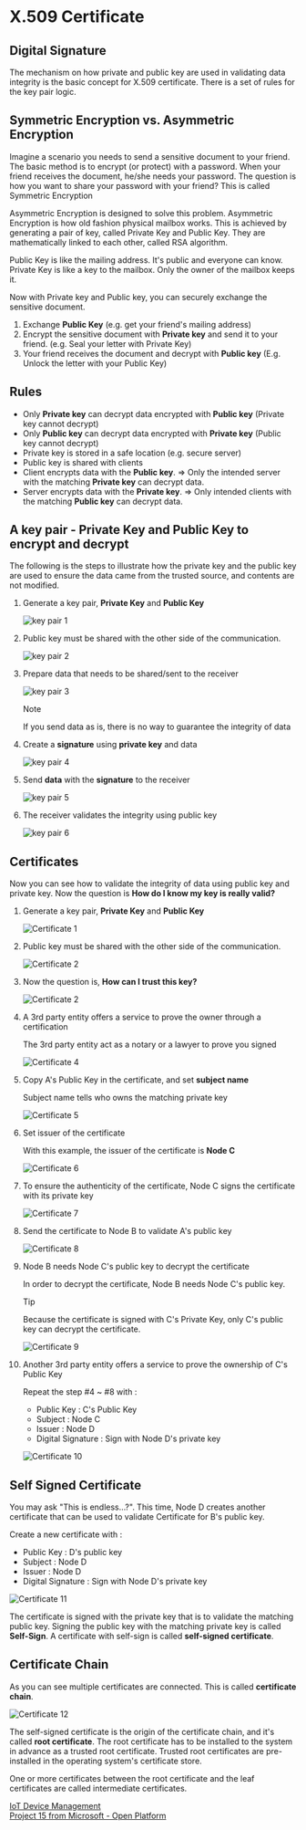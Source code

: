 # X.509 Certificate

## Digital Signature

The mechanism on how private and public key are used in validating data integrity is the basic concept for X.509 certificate.
There is a set of rules for the key pair logic.

## Symmetric Encryption vs. Asymmetric Encryption

Imagine a scenario you needs to send a sensitive document to your friend.  The basic method is to encrypt (or protect) with a password.  When your friend receives the document, he/she needs your password.  The question is how you want to share your password with your friend?  This is called Symmetric Encryption

Asymmetric Encryption is designed to solve this problem.  Asymmetric Encryption is how old fashion physical mailbox works.  This is achieved by generating a pair of key, called Private Key and Public Key.  They are mathematically linked to each other, called RSA algorithm.

Public Key is like the mailing address.  It's public and everyone can know.  
Private Key is like a key to the mailbox.  Only the owner of the mailbox keeps it.

Now with Private key and Public key, you can securely exchange the sensitive document.

1. Exchange **Public Key** (e.g. get your friend's mailing address)
1. Encrypt the sensitive document with **Private key** and send it to your friend.  (e.g. Seal your letter with Private Key)
1. Your friend receives the document and decrypt with **Public key** (E.g. Unlock the letter with your Public Key)

## Rules

- Only **Private key** can decrypt data encrypted with **Public key** (Private key cannot decrypt)
- Only **Public key** can decrypt data encrypted with **Private key** (Public key cannot decrypt)
- Private key is stored in a safe location (e.g. secure server)
- Public key is shared with clients
- Client encrypts data with the **Public key**.  => Only the intended server with the matching **Private key** can decrypt data.
- Server encrypts data with the **Private key**. => Only intended clients with the matching **Public key** can decrypt data.

## A key pair - Private Key and Public Key to encrypt and decrypt

The following is the steps to illustrate how the private key and the public key are used to ensure the data came from the trusted source, and contents are not modified.

1. Generate a key pair, **Private Key** and **Public Key**

    ![key pair 1](media/Key-Pair-01.png)

1. Public key must be shared with the other side of the communication.  

    ![key pair 2](media/Key-Pair-02.png)

1. Prepare data that needs to be shared/sent to the receiver  

    ![key pair 3](media/Key-Pair-03.png)

    > [!NOTE]
    > If you send data as is, there is no way to guarantee the integrity of data

1. Create a **signature** using **private key** and data  

    ![key pair 4](media/Key-Pair-04.png)

1. Send **data** with the **signature** to the receiver  

    ![key pair 5](media/Key-Pair-05.png)

1. The receiver validates the integrity using public key  

    ![key pair 6](media/Key-Pair-06.png)

## Certificates

Now you can see how to validate the integrity of data using public key and private key.  Now the question is **How do I know my key is really valid?**

1. Generate a key pair, **Private Key** and **Public Key**

    ![Certificate 1](media/Certificate-01.png)

1. Public key must be shared with the other side of the communication.  

    ![Certificate 2](media/Certificate-02.png)

1. Now the question is, **How can I trust this key?**

    ![Certificate 2](media/Certificate-03.png)

1. A 3rd party entity offers a service to prove the owner through a certification  

    The 3rd party entity act as a notary or a lawyer to prove you signed

    ![Certificate 4](media/Certificate-04.png)

1. Copy A's Public Key in the certificate, and set **subject name**

    Subject name tells who owns the matching private key  

    ![Certificate 5](media/Certificate-05.png)

1. Set issuer of the certificate

    With this example, the issuer of the certificate is **Node C**

    ![Certificate 6](media/Certificate-06.png)

1. To ensure the authenticity of the certificate, Node C signs the certificate with its private key  

    ![Certificate 7](media/Certificate-07.png)

1. Send the certificate to Node B to validate A's public key  

    ![Certificate 8](media/Certificate-08.png)

1. Node B needs Node C's public key to decrypt the certificate  

    In order to decrypt the certificate, Node B needs Node C's public key.  

    > [!TIP]  
    > Because the certificate is signed with C's Private Key, only C's public key can decrypt the certificate.

    ![Certificate 9](media/Certificate-09.png)

1. Another 3rd party entity offers a service to prove the ownership of C's Public Key  

    Repeat the step #4 ~ #8 with :

    - Public Key : C's Public Key
    - Subject : Node C
    - Issuer : Node D
    - Digital Signature : Sign with Node D's private key

    ![Certificate 10](media/Certificate-10.png)

## Self Signed Certificate

You may ask "This is endless...?".  This time, Node D creates another certificate that can be used to validate Certificate for B's public key.

Create a new certificate with :

- Public Key : D's public key
- Subject : Node D
- Issuer : Node D
- Digital Signature : Sign with Node D's private key

![Certificate 11](media/Certificate-11.png)

The certificate is signed with the private key that is to validate the matching public key.  Signing the public key with the matching private key is called **Self-Sign**.  A certificate with self-sign is called **self-signed certificate**.  

## Certificate Chain

As you can see multiple certificates are connected.  This is called **certificate chain**.

![Certificate 12](media/Certificate-12.png)

The self-signed certificate is the origin of the certificate chain, and it's called **root certificate**. The root certificate has to be installed to the system in advance as a trusted root certificate.  Trusted root certificates are pre-installed in the operating system's certificate store.

One or more certificates between the root certificate and the leaf certificates are called intermediate certificates.

[IoT Device Management](IoT-Device-Management.md)  
[Project 15 from Microsoft - Open Platform](../README.md)